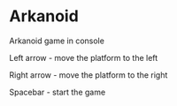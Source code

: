 # Arkanoid
Arkanoid game in console

Left arrow - move the platform to the left

Right arrow - move the platform to the right

Spacebar - start the game